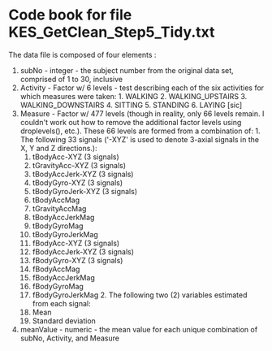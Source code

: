 # Code book for file KES_GetClean_Step5_Tidy.txt 

The data file is composed of four elements :
  1. subNo - integer - the subject number from the original data set, comprised of 1 to 30, inclusive
  1. Activity - Factor w/ 6 levels - test describing each of the six activities for which measures were taken:
    1. WALKING
    2. WALKING_UPSTAIRS
    3. WALKING_DOWNSTAIRS
    4. SITTING
    5. STANDING
    6. LAYING [sic]
  1. Measure - Factor w/ 477 levels (though in reality, only 66 levels remain. I couldn't work out how to remove the additional factor levels using droplevels(), etc.). These 66 levels are formed from a combination of:
    1. The following 33 signals ('-XYZ' is used to denote 3-axial signals in the X, Y and Z directions.):
      1. tBodyAcc-XYZ (3 signals)
      1. tGravityAcc-XYZ (3 signals)
      1. tBodyAccJerk-XYZ (3 signals)
      1. tBodyGyro-XYZ (3 signals)
      1. tBodyGyroJerk-XYZ (3 signals)
      1. tBodyAccMag
      1. tGravityAccMag
      1. tBodyAccJerkMag
      1. tBodyGyroMag
      1. tBodyGyroJerkMag
      1. fBodyAcc-XYZ (3 signals)
      1. fBodyAccJerk-XYZ (3 signals)
      1. fBodyGyro-XYZ (3 signals)
      1. fBodyAccMag
      1. fBodyAccJerkMag
      1. fBodyGyroMag
      1. fBodyGyroJerkMag 
    2. The following two (2) variables estimated from each signal:
      3. Mean
      4. Standard deviation
  1. meanValue - numeric - the mean value for each unique combination of subNo, Activity, and Measure
